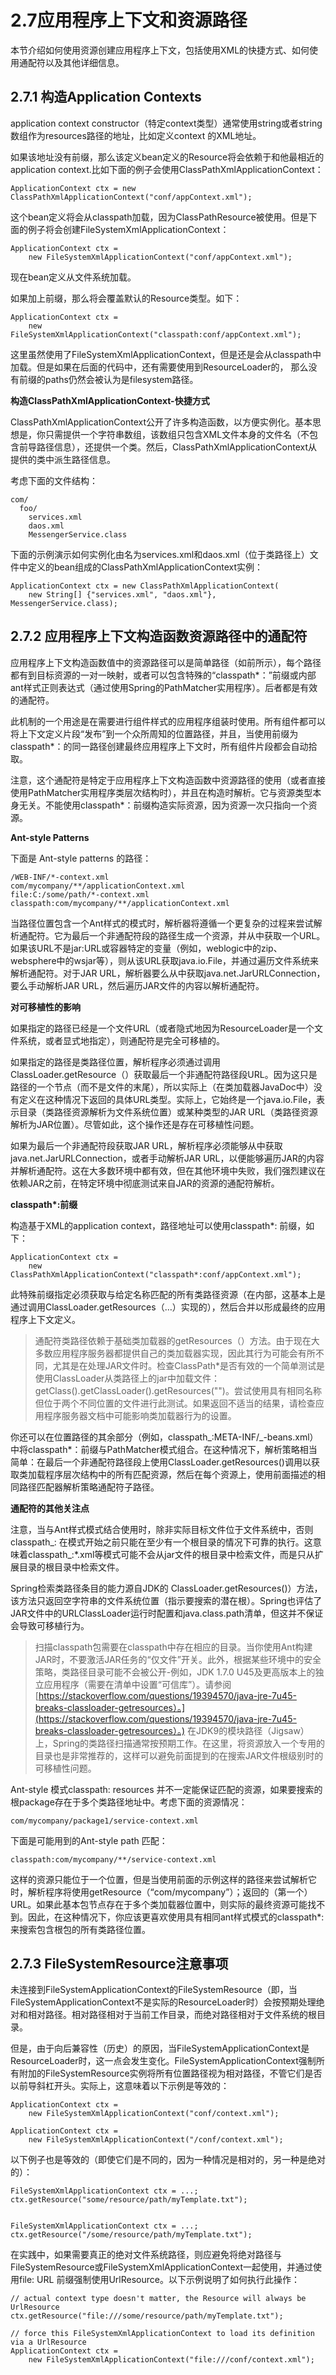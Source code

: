 # 2.7应用程序上下文和资源路径

本节介绍如何使用资源创建应用程序上下文，包括使用XML的快捷方式、如何使用通配符以及其他详细信息。

## 2.7.1 构造Application Contexts

application context constructor（特定context类型）通常使用string或者string数组作为resources路径的地址，比如定义context 的XML地址。

如果该地址没有前缀，那么该定义bean定义的Resource将会依赖于和他最相近的application context.比如下面的例子会使用ClassPathXmlApplicationContext：

```text
ApplicationContext ctx = new ClassPathXmlApplicationContext("conf/appContext.xml");
```

这个bean定义将会从classpath加载，因为ClassPathResource被使用。但是下面的例子将会创建FileSystemXmlApplicationContext：

```text
ApplicationContext ctx =
    new FileSystemXmlApplicationContext("conf/appContext.xml");
```

现在bean定义从文件系统加载。

如果加上前缀，那么将会覆盖默认的Resource类型。如下：

```text
ApplicationContext ctx =
    new FileSystemXmlApplicationContext("classpath:conf/appContext.xml");
```

这里虽然使用了FileSystemXmlApplicationContext，但是还是会从classpath中加载。但是如果在后面的代码中，还有需要使用到ResourceLoader的， 那么没有前缀的paths仍然会被认为是filesystem路径。

**构造ClassPathXmlApplicationContext-快捷方式**

ClassPathXmlApplicationContext公开了许多构造函数，以方便实例化。基本思想是，你只需提供一个字符串数组，该数组只包含XML文件本身的文件名（不包含前导路径信息），还提供一个类。然后，ClassPathXmlApplicationContext从提供的类中派生路径信息。

考虑下面的文件结构：

```text
com/
  foo/
    services.xml
    daos.xml
    MessengerService.class
```

下面的示例演示如何实例化由名为services.xml和daos.xml（位于类路径上）文件中定义的bean组成的ClassPathXmlApplicationContext实例：

```text
ApplicationContext ctx = new ClassPathXmlApplicationContext(
    new String[] {"services.xml", "daos.xml"}, MessengerService.class);
```

## 2.7.2 应用程序上下文构造函数资源路径中的通配符

应用程序上下文构造函数值中的资源路径可以是简单路径（如前所示），每个路径都有到目标资源的一对一映射，或者可以包含特殊的“classpath\*：”前缀或内部ant样式正则表达式（通过使用Spring的PathMatcher实用程序）。后者都是有效的通配符。

此机制的一个用途是在需要进行组件样式的应用程序组装时使用。所有组件都可以将上下文定义片段“发布”到一个众所周知的位置路径，并且，当使用前缀为classpath\*：的同一路径创建最终应用程序上下文时，所有组件片段都会自动拾取。

注意，这个通配符是特定于应用程序上下文构造函数中资源路径的使用（或者直接使用PathMatcher实用程序类层次结构时），并且在构造时解析。它与资源类型本身无关。不能使用classpath\*：前缀构造实际资源，因为资源一次只指向一个资源。

**Ant-style Patterns**

下面是 Ant-style patterns 的路径：

```text
/WEB-INF/*-context.xml
com/mycompany/**/applicationContext.xml
file:C:/some/path/*-context.xml
classpath:com/mycompany/**/applicationContext.xml
```

当路径位置包含一个Ant样式的模式时，解析器将遵循一个更复杂的过程来尝试解析通配符。它为最后一个非通配符段的路径生成一个资源，并从中获取一个URL。如果该URL不是jar:URL或容器特定的变量（例如，weblogic中的zip、websphere中的wsjar等），则从该URL获取java.io.File，并通过遍历文件系统来解析通配符。对于JAR URL，解析器要么从中获取java.net.JarURLConnection，要么手动解析JAR URL，然后遍历JAR文件的内容以解析通配符。

**对可移植性的影响**

如果指定的路径已经是一个文件URL（或者隐式地因为ResourceLoader是一个文件系统，或者显式地指定），则通配符是完全可移植的。

如果指定的路径是类路径位置，解析程序必须通过调用ClassLoader.getResource（）获取最后一个非通配符路径段URL。因为这只是路径的一个节点（而不是文件的末尾），所以实际上（在类加载器JavaDoc中）没有定义在这种情况下返回的具体URL类型。实际上，它始终是一个java.io.File，表示目录（类路径资源解析为文件系统位置）或某种类型的JAR URL（类路径资源解析为JAR位置）。尽管如此，这个操作还是存在可移植性问题。

如果为最后一个非通配符段获取JAR URL，解析程序必须能够从中获取java.net.JarURLConnection，或者手动解析JAR URL，以便能够遍历JAR的内容并解析通配符。这在大多数环境中都有效，但在其他环境中失败，我们强烈建议在依赖JAR之前，在特定环境中彻底测试来自JAR的资源的通配符解析。

**classpath\*:前缀**

构造基于XML的application context，路径地址可以使用classpath\*: 前缀，如下：

```text
ApplicationContext ctx =
    new ClassPathXmlApplicationContext("classpath*:conf/appContext.xml");
```

此特殊前缀指定必须获取与给定名称匹配的所有类路径资源（在内部，这基本上是通过调用ClassLoader.getResources（…）实现的），然后合并以形成最终的应用程序上下文定义。

> 通配符类路径依赖于基础类加载器的getResources（）方法。由于现在大多数应用程序服务器都提供自己的类加载器实现，因此其行为可能会有所不同，尤其是在处理JAR文件时。检查ClassPath\*是否有效的一个简单测试是使用ClassLoader从类路径上的jar中加载文件：getClass\(\).getClassLoader\(\).getResources\("\"\)。尝试使用具有相同名称但位于两个不同位置的文件进行此测试。如果返回不适当的结果，请检查应用程序服务器文档中可能影响类加载器行为的设置。

你还可以在位置路径的其余部分（例如，classpath_:META-INF/\_-beans.xml）中将classpath\*：前缀与PathMatcher模式组合。在这种情况下，解析策略相当简单：在最后一个非通配符路径段上使用ClassLoader.getResources\(\)调用以获取类加载程序层次结构中的所有匹配资源，然后在每个资源上，使用前面描述的相同路径匹配器解析策略通配符子路径。

**通配符的其他关注点**

注意，当与Ant样式模式结合使用时，除非实际目标文件位于文件系统中，否则classpath_: 在模式开始之前只能在至少有一个根目录的情况下可靠的执行。这意味着classpath_:\*.xml等模式可能不会从jar文件的根目录中检索文件，而是只从扩展目录的根目录中检索文件。

Spring检索类路径条目的能力源自JDK的 ClassLoader.getResources\(\)）方法，该方法只返回空字符串的文件系统位置（指示要搜索的潜在根）。Spring也评估了JAR文件中的URLClassLoader运行时配置和java.class.path清单，但这并不保证会导致可移植行为。

> 扫描classpath包需要在classpath中存在相应的目录。当你使用Ant构建JAR时，不要激活JAR任务的“仅文件”开关。此外，根据某些环境中的安全策略，类路径目录可能不会被公开-例如，JDK 1.7.0 U45及更高版本上的独立应用程序（需要在清单中设置“可信库”）。请参阅[https://stackoverflow.com/questions/19394570/java-jre-7u45-breaks-classloader-getresources）。](https://stackoverflow.com/questions/19394570/java-jre-7u45-breaks-classloader-getresources）。) 在JDK9的模块路径（Jigsaw）上，Spring的类路径扫描通常按预期工作。在这里，将资源放入一个专用的目录也是非常推荐的，这样可以避免前面提到的在搜索JAR文件根级别时的可移植性问题。

Ant-style 模式classpath: resources 并不一定能保证匹配的资源，如果要搜索的根package存在于多个类路径地址中。考虑下面的资源情况：

```text
com/mycompany/package1/service-context.xml
```

下面是可能用到的Ant-style path 匹配：

```text
classpath:com/mycompany/**/service-context.xml
```

这样的资源只能位于一个位置，但是当使用前面的示例这样的路径来尝试解析它时，解析程序将使用getResource（“com/mycompany”）；返回的（第一个）URL。如果此基本包节点存在于多个类加载器位置中，则实际的最终资源可能找不到。因此，在这种情况下，你应该更喜欢使用具有相同ant样式模式的classpath\*:来搜索包含根包的所有类路径位置。

## 2.7.3 FileSystemResource注意事项

未连接到FileSystemApplicationContext的FileSystemResource（即，当FileSystemApplicationContext不是实际的ResourceLoader时）会按预期处理绝对和相对路径。相对路径相对于当前工作目录，而绝对路径相对于文件系统的根目录。

但是，由于向后兼容性（历史）的原因，当FileSystemApplicationContext是ResourceLoader时，这一点会发生变化。FileSystemApplicationContext强制所有附加的FileSystemResource实例将所有位置路径视为相对路径，不管它们是否以前导斜杠开头。实际上，这意味着以下示例是等效的：

```text
ApplicationContext ctx =
    new FileSystemXmlApplicationContext("conf/context.xml");

ApplicationContext ctx =
    new FileSystemXmlApplicationContext("/conf/context.xml");
```

以下例子也是等效的（即使它们是不同的，因为一种情况是相对的，另一种是绝对的）：

```text
FileSystemXmlApplicationContext ctx = ...;
ctx.getResource("some/resource/path/myTemplate.txt");


FileSystemXmlApplicationContext ctx = ...;
ctx.getResource("/some/resource/path/myTemplate.txt");
```

在实践中，如果需要真正的绝对文件系统路径，则应避免将绝对路径与FileSystemResource或FileSystemXmlApplicationContext一起使用，并通过使用file: URL 前缀强制使用UrlResource。以下示例说明了如何执行此操作：

```text
// actual context type doesn't matter, the Resource will always be UrlResource
ctx.getResource("file:///some/resource/path/myTemplate.txt");

// force this FileSystemXmlApplicationContext to load its definition via a UrlResource
ApplicationContext ctx =
    new FileSystemXmlApplicationContext("file:///conf/context.xml");
```


